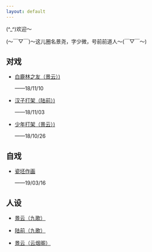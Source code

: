 ```yaml
---
layout: default
---
```



(^_^)欢迎～

(～￣▽￣)～这儿圈名景尧，字少微，号前前道人～(￣▽￣～)


## 对戏

- [白鹿林之友（景云）)](https://raw.githubusercontent.com/UserT2019/UserT2019.github.io/master/bllzy.png)

  ——18/11/10

- [汉子打架（陆前）)](https://raw.githubusercontent.com/UserT2019/UserT2019.github.io/master/hzdj.png)

  ——18/11/03

- [少年打架（景云）)](https://raw.githubusercontent.com/UserT2019/UserT2019.github.io/master/sndj.png)

  ——18/10/26

## 自戏

- [瓷坯作画](https://raw.githubusercontent.com/UserT2019/UserT2019.github.io/master/cpzh.png)

  ——19/03/16


## 人设

- [景云（九歌）](https://raw.githubusercontent.com/UserT2019/UserT2019.github.io/master/rsjyjg.png)

- [陆前（九歌）](https://raw.githubusercontent.com/UserT2019/UserT2019.github.io/master/rslqjg.png)

- [景云（云烟阁）](https://raw.githubusercontent.com/UserT2019/UserT2019.github.io/master/rsjyyyg.png)



